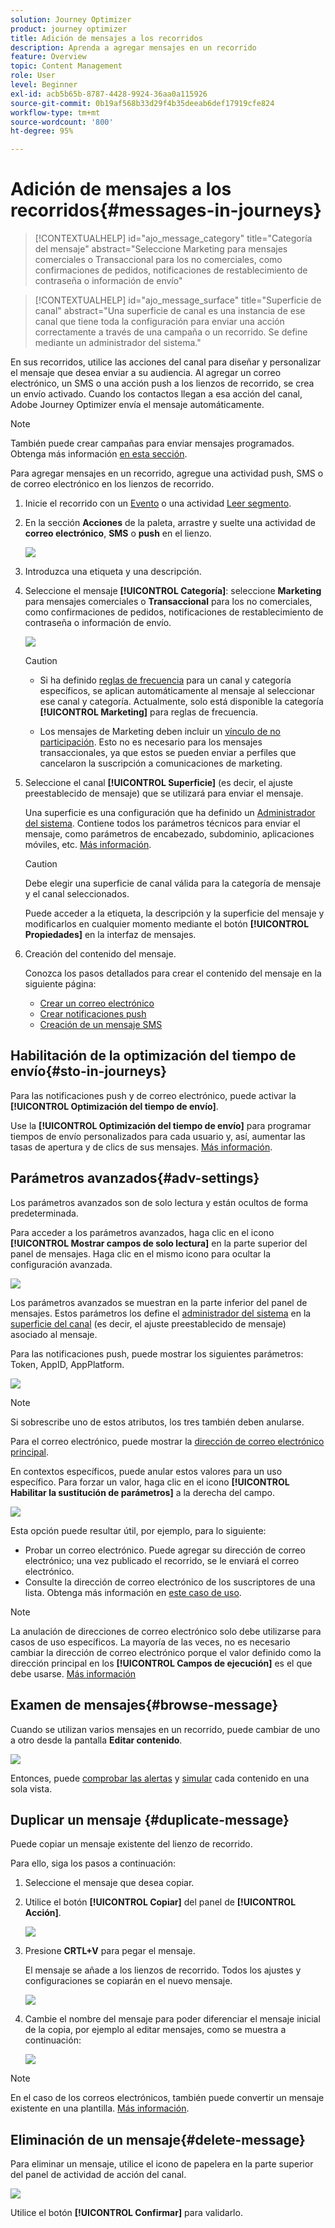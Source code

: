 ```yaml
---
solution: Journey Optimizer
product: journey optimizer
title: Adición de mensajes a los recorridos
description: Aprenda a agregar mensajes en un recorrido
feature: Overview
topic: Content Management
role: User
level: Beginner
exl-id: acb5b65b-8787-4428-9924-36aa0a115926
source-git-commit: 0b19af568b33d29f4b35deeab6def17919cfe824
workflow-type: tm+mt
source-wordcount: '800'
ht-degree: 95%

---
```


# Adición de mensajes a los recorridos{#messages-in-journeys}

>[!CONTEXTUALHELP]
>id="ajo_message_category"
>title="Categoría del mensaje"
>abstract="Seleccione Marketing para mensajes comerciales o Transaccional para los no comerciales, como confirmaciones de pedidos, notificaciones de restablecimiento de contraseña o información de envío"

>[!CONTEXTUALHELP]
>id="ajo_message_surface"
>title="Superficie de canal"
>abstract="Una superficie de canal es una instancia de ese canal que tiene toda la configuración para enviar una acción correctamente a través de una campaña o un recorrido. Se define mediante un administrador del sistema."

En sus recorridos, utilice las acciones del canal para diseñar y personalizar el mensaje que desea enviar a su audiencia. Al agregar un correo electrónico, un SMS o una acción push a los lienzos de recorrido, se crea un envío activado. Cuando los contactos llegan a esa acción del canal, Adobe Journey Optimizer envía el mensaje automáticamente.


>[!NOTE]
>También puede crear campañas para enviar mensajes programados. Obtenga más información [en esta sección](../campaigns/get-started-with-campaigns.md).


Para agregar mensajes en un recorrido, agregue una actividad push, SMS o de correo electrónico en los lienzos de recorrido.

1. Inicie el recorrido con un [Evento](../building-journeys/general-events.md) o una actividad [Leer segmento](../building-journeys/read-segment.md).

1. En la sección **Acciones** de la paleta, arrastre y suelte una actividad de **correo electrónico**, **SMS** o **push** en el lienzo.

   ![](assets/add-a-message.png)

1. Introduzca una etiqueta y una descripción.

1. Seleccione el mensaje **[!UICONTROL Categoría]**: seleccione **Marketing** para mensajes comerciales o **Transaccional** para los no comerciales, como confirmaciones de pedidos, notificaciones de restablecimiento de contraseña o información de envío.

   ![](assets/inline-message-category.png)

   >[!CAUTION]
   >
   >* Si ha definido [reglas de frecuencia](../configuration/frequency-rules.md) para un canal y categoría específicos, se aplican automáticamente al mensaje al seleccionar ese canal y categoría. Actualmente, solo está disponible la categoría **[!UICONTROL Marketing]** para reglas de frecuencia.
   >
   >* Los mensajes de Marketing deben incluir un [vínculo de no participación](../privacy/opt-out.md#opt-out-management). Esto no es necesario para los mensajes transaccionales, ya que estos se pueden enviar a perfiles que cancelaron la suscripción a comunicaciones de marketing.


1. Seleccione el canal **[!UICONTROL Superficie]** (es decir, el ajuste preestablecido de mensaje) que se utilizará para enviar el mensaje.

   Una superficie es una configuración que ha definido un [Administrador del sistema](../start/path/administrator.md). Contiene todos los parámetros técnicos para enviar el mensaje, como parámetros de encabezado, subdominio, aplicaciones móviles, etc. [Más información](../configuration/channel-surfaces.md).

   >[!CAUTION]
   >
   >Debe elegir una superficie de canal válida para la categoría de mensaje y el canal seleccionados.

   Puede acceder a la etiqueta, la descripción y la superficie del mensaje y modificarlos en cualquier momento mediante el botón **[!UICONTROL Propiedades]** en la interfaz de mensajes.

1. Creación del contenido del mensaje.

   Conozca los pasos detallados para crear el contenido del mensaje en la siguiente página:

   * [Crear un correo electrónico](create-email.md)
   * [Crear notificaciones push](create-push.md)
   * [Creación de un mensaje SMS](create-sms.md)

## Habilitación de la optimización del tiempo de envío{#sto-in-journeys}

Para las notificaciones push y de correo electrónico, puede activar la **[!UICONTROL Optimización del tiempo de envío]**.

Use la **[!UICONTROL Optimización del tiempo de envío]** para programar tiempos de envío personalizados para cada usuario y, así, aumentar las tasas de apertura y de clics de sus mensajes. [Más información](../messages/send-time-optimization.md).

## Parámetros avanzados{#adv-settings}

Los parámetros avanzados son de solo lectura y están ocultos de forma predeterminada.

Para acceder a los parámetros avanzados, haga clic en el icono **[!UICONTROL Mostrar campos de solo lectura]** en la parte superior del panel de mensajes. Haga clic en el mismo icono para ocultar la configuración avanzada.

![](assets/show-read-only.png)

Los parámetros avanzados se muestran en la parte inferior del panel de mensajes. Estos parámetros los define el [administrador del sistema](../start/path/administrator.md) en la [superficie del canal](../configuration/channel-surfaces.md) (es decir, el ajuste preestablecido de mensaje) asociado al mensaje.

Para las notificaciones push, puede mostrar los siguientes parámetros: Token, AppID, AppPlatform.

![](assets/push-adv-parameters.png)

>[!NOTE]
>
>Si sobrescribe uno de estos atributos, los tres también deben anularse.

Para el correo electrónico, puede mostrar la [dirección de correo electrónico principal](../configuration/primary-email-addresses.md).

En contextos específicos, puede anular estos valores para un uso específico. Para forzar un valor, haga clic en el icono **[!UICONTROL Habilitar la sustitución de parámetros]** a la derecha del campo.

![](assets/email-adv-parameters.png)

Esta opción puede resultar útil, por ejemplo, para lo siguiente:

* Probar un correo electrónico. Puede agregar su dirección de correo electrónico; una vez publicado el recorrido, se le enviará el correo electrónico.
* Consulte la dirección de correo electrónico de los suscriptores de una lista. Obtenga más información en [este caso de uso](../building-journeys/message-to-subscribers-uc.md).

>[!NOTE]
>
>La anulación de direcciones de correo electrónico solo debe utilizarse para casos de uso específicos. La mayoría de las veces, no es necesario cambiar la dirección de correo electrónico porque el valor definido como la dirección principal en los **[!UICONTROL Campos de ejecución]** es el que debe usarse. [Más información](../configuration/primary-email-addresses.md)

## Examen de mensajes{#browse-message}

Cuando se utilizan varios mensajes en un recorrido, puede cambiar de uno a otro desde la pantalla **Editar contenido**.

![](assets/inline-messages-multi-content.png)

Entonces, puede [comprobar las alertas](alerts.md) y [simular](../design/preview.md) cada contenido en una sola vista.

## Duplicar un mensaje {#duplicate-message}

Puede copiar un mensaje existente del lienzo de recorrido.

Para ello, siga los pasos a continuación:

1. Seleccione el mensaje que desea copiar.

1. Utilice el botón **[!UICONTROL Copiar]** del panel de **[!UICONTROL Acción]**.

   ![](assets/message-duplicate.png)

1. Presione **CRTL+V** para pegar el mensaje.

   El mensaje se añade a los lienzos de recorrido. Todos los ajustes y configuraciones se copiarán en el nuevo mensaje.

   ![](assets/message-duplicated.png)

1. Cambie el nombre del mensaje para poder diferenciar el mensaje inicial de la copia, por ejemplo al editar mensajes, como se muestra a continuación:

   ![](assets/multi-message.png)


>[!NOTE]
>
>En el caso de los correos electrónicos, también puede convertir un mensaje existente en una plantilla. [Más información](../design/email-templates.md).

## Eliminación de un mensaje{#delete-message}

Para eliminar un mensaje, utilice el icono de papelera en la parte superior del panel de actividad de acción del canal.

![](assets/delete-message.png)

Utilice el botón **[!UICONTROL Confirmar]** para validarlo.
